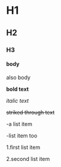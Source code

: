 # H1
## H2 
### H3
#### body 
 also body

 **bold text**

 *italic text*

 ~~striked through text~~

-a list item

-list item too

1.first list item

2.second list item
